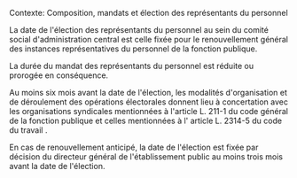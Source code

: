 Contexte: Composition, mandats et élection des représentants du personnel

La date de l'élection des représentants du personnel au sein du comité social d'administration central est celle fixée pour le renouvellement général des instances représentatives du personnel de la fonction publique.

La durée du mandat des représentants du personnel est réduite ou prorogée en conséquence.

Au moins six mois avant la date de l'élection, les modalités d'organisation et de déroulement des opérations électorales donnent lieu à concertation avec les organisations syndicales mentionnées à l'article L. 211-1 du code général de la fonction publique et celles mentionnées à l' article L. 2314-5 du code du travail .

En cas de renouvellement anticipé, la date de l'élection est fixée par décision du directeur général de l'établissement public au moins trois mois avant la date de l'élection.
